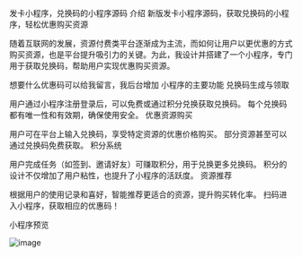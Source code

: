 发卡小程序，兑换码的小程序源码
介绍
新版发卡小程序源码，获取兑换码的小程序，轻松优惠购买资源

随着互联网的发展，资源付费类平台逐渐成为主流，而如何让用户以更优惠的方式购买资源，也是平台提升吸引力的关键。为此，我设计并搭建了一个小程序，专门用于获取兑换码，帮助用户实现优惠购买资源。

想要什么优惠码可以给我留言，我后台增加 小程序的主要功能 兑换码生成与领取

用户通过小程序注册登录后，可以免费或通过积分兑换获取兑换码。 每个兑换码都有唯一性和有效期，确保使用安全。 优惠资源购买

用户可在平台上输入兑换码，享受特定资源的优惠价格购买。 部分资源甚至可以通过兑换码免费获取。 积分系统

用户完成任务（如签到、邀请好友）可赚取积分，用于兑换更多兑换码。 积分的设计不仅增加了用户粘性，也提升了小程序的活跃度。 资源推荐

根据用户的使用记录和喜好，智能推荐更适合的资源，提升购买转化率。 扫码进入小程序，获取相应的优惠码！

小程序预览 

![image](https://github.com/user-attachments/assets/27913971-40d3-4d83-a2d4-b588f0fd14d9)
